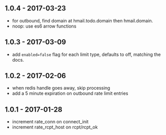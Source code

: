 
## 1.0.4 - 2017-03-23

- for outbound, find domain at hmail.todo.domain then hmail.domain.
- noop: use es6 arrow functions

## 1.0.3 - 2017-03-09

- add `enabled=false` flag for each limit type, defaults to off, matching the docs.


## 1.0.2 - 2017-02-06

- when redis handle goes away, skip processing
- add a 5 minute expiration on outbound rate limit entries

## 1.0.1 - 2017-01-28

- increment rate_conn on connect_init
- increment rate_rcpt_host on rcpt/rcpt_ok

